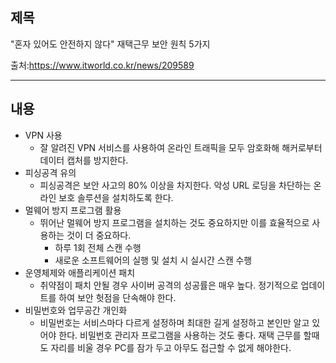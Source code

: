 ## 제목
"혼자 있어도 안전하지 않다" 재택근무 보안 원칙 5가지

출처:<https://www.itworld.co.kr/news/209589>
***
## 내용
+ VPN 사용
  - 잘 알려진 VPN 서비스를 사용하여 온라인 트래픽을 모두 암호화해 해커로부터 데이터 캡처를 방지한다.
+ 피싱공격 유의
  - 피싱공격은 보안 사고의 80% 이상을 차지한다. 악성 URL 로딩을 차단하는 온라인 보호 솔루션을 설치하도록 한다.
+ 멀웨어 방지 프로그램 활용
  - 뛰어난 멀웨어 방지 프로그램을 설치하는 것도 중요하지만 이를 효율적으로 사용하는 것이 더 중요하다.
    * 하루 1회 전체 스캔 수행
    * 새로운 소프트웨어의 실행 및 설치 시 실시간 스캔 수행
+ 운영체제와 애플리케이션 패치
  - 취약점이 패치 안될 경우 사이버 공격의 성공률은 매우 높다. 정기적으로 업데이트를 하여 보안 헛점을 단속해야 한다.
+ 비밀번호와 업무공간 개인화
  - 비밀번호는 서비스마다 다르게 설정하며 최대한 길게 설정하고 본인만 알고 있어야 한다. 비밀번호 관리자 프로그램을 사용하는 것도 좋다. 재택 근무를 할때도 자리를 비울 경우 PC를 잠가 두고 아무도 접근할 수 없게 해야한다.
